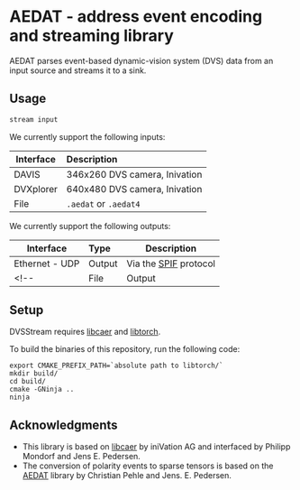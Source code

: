 # AEDAT - address event encoding and streaming library

AEDAT parses event-based dynamic-vision system (DVS) data
from an input source and streams it to a sink.

## Usage

```bash
stream input 
```

We currently support the following inputs:

| Interface | Description |
| --------- | :----------- | 
| DAVIS           | 346x260 DVS camera, Inivation  |
| DVXplorer       | 640x480 DVS camera, Inivation  |
| File            | `.aedat` or `.aedat4` |

We currently support the following outputs:

| Interface | Type | Description |
| --------- | :--- | ----------- |
| Ethernet - UDP | Output | Via the [SPIF](https://github.com/SpiNNakerManchester/spif) protocol |
<!-- | File       | Output | `.aedat` or `.aedat4` | -->


## Setup

DVSStream requires [libcaer](https://github.com/inivation/libcaer) and [libtorch](https://pytorch.org/cppdocs/installing.html).

To build the binaries of this repository, run the following code:
```
export CMAKE_PREFIX_PATH=`absolute path to libtorch/`
mkdir build/
cd build/
cmake -GNinja ..
ninja
```
## Acknowledgments

- This library is based on [libcaer](https://github.com/inivation/libcaer) by iniVation AG and interfaced by Philipp Mondorf and Jens E. Pedersen.
- The conversion of polarity events to sparse tensors is based on the [AEDAT](https://github.com/norse/aedat) library by Christian Pehle and Jens. E. Pedersen.